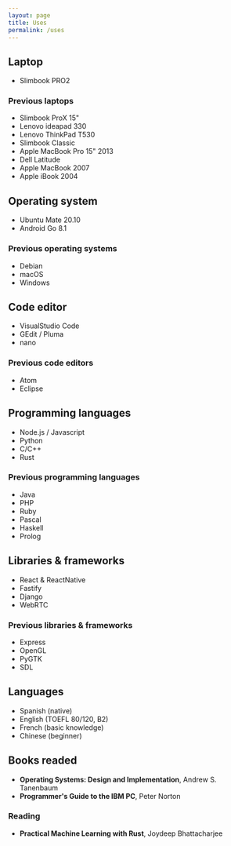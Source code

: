 ```yaml
---
layout: page
title: Uses
permalink: /uses
---
```


## Laptop

- Slimbook PRO2

### Previous laptops

- Slimbook ProX 15"
- Lenovo ideapad 330
- Lenovo ThinkPad T530
- Slimbook Classic
- Apple MacBook Pro 15" 2013
- Dell Latitude
- Apple MacBook 2007
- Apple iBook 2004

## Operating system

- Ubuntu Mate 20.10
- Android Go 8.1

### Previous operating systems

- Debian
- macOS
- Windows

## Code editor

- VisualStudio Code
- GEdit / Pluma
- nano

### Previous code editors

- Atom
- Eclipse

## Programming languages

- Node.js / Javascript
- Python
- C/C++
- Rust

### Previous programming languages

- Java
- PHP
- Ruby
- Pascal
- Haskell
- Prolog

## Libraries & frameworks

- React & ReactNative
- Fastify
- Django
- WebRTC

### Previous libraries & frameworks

- Express
- OpenGL
- PyGTK
- SDL

## Languages

- Spanish (native)
- English (TOEFL 80/120, B2)
- French (basic knowledge)
- Chinese (beginner)

## Books readed

- **Operating Systems: Design and Implementation**, Andrew S. Tanenbaum
- **Programmer's Guide to the IBM PC**, Peter Norton

### Reading

- **Practical Machine Learning with Rust**, Joydeep Bhattacharjee
